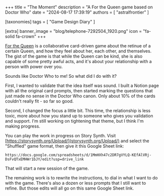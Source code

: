 +++
title = "The Moment"
description = "A For the Queen game based on Doctor Who"
date = "2024-08-17 17:39:19"
authors = [ "astralfrontier" ]

[taxonomies]
tags = [ "Game Design Diary" ]

[extra]
banner_image = "blog/telephone-7292504_1920.png"
icon = "fa-solid fa-crown"
+++

[For the Queen](https://darringtonpress.com/forthequeen/) is a collaborative card-driven game
about the retinue of a certain Queen, and how they feel about her, each other, and themselves.
The gist of the game is that while the Queen can be kind, she is also capable of some
pretty awful acts, and it's about your relationship with a person with power over you.

Sounds like Doctor Who to me! So what did I do with it?

<!-- more -->

First, I wanted to validate that the idea itself was sound.
I built a Notion page with all the original card prompts,
then started marking the questions that just made no sense in the Doctor Who canon.
Only about 10% of the cards couldn't really fit - so far so good.

Second, I changed the focus a little bit. This time, the relationship is less toxic,
more about how you stand up to someone who gives you validation and support.
I'm still working on tightening that theme, but I think I'm making progress.

You can play the work in progress on Story Synth. Visit [https://storysynth.org/Upload/](storysynth.org/Upload/)
and select the "Shuffled" game format, then give it this Google Sheet link:

`https://docs.google.com/spreadsheets/d/1MmHXh47c2DR7gVYLQ-KEfAlVRj-DsFvQTxEMHWr1bJY/edit?usp=drive_link`

That will start a new session of the game.

The remaining work is to rewrite the instructions, to dial in what I want to do with the game.
There's also a dozen or less prompts that I still want to refine.
But those edits will all go on this same Google Sheet link.